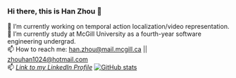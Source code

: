 ### Hi there, this is Han Zhou 👋

<!--
**albat3ross/albat3ross** is a ✨ _special_ ✨ repository because its `README.md` (this file) appears on your GitHub profile.

Here are some ideas to get you started:

- 🔭 I’m currently working on ...
- 🌱 I’m currently learning ...
- 👯 I’m looking to collaborate on ...
- 🤔 I’m looking for help with ...
- 💬 Ask me about ...
- 📫 How to reach me: ...
- 😄 Pronouns: ...
- ⚡ Fun fact: ...
-->
🔭 I’m currently working on temporal action localization/video representation.  
🌱 I’m currently study at McGill University as a fourth-year software engineering undergrad.  
📫 How to reach me: han.zhou@mail.mcgill.ca || zhouhan1024@hotmail.com  
📫 *[Link to my LinkedIn Profile](https://www.linkedin.com/in/han-zhou-678954160/)*
[![GitHub stats](https://github-readme-stats.vercel.app/api?username=Albat3ross&show_icons=true)  ](https://github.com/Albat3ross/)

